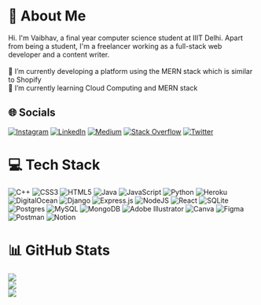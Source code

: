 # 💫 About Me
Hi. I'm Vaibhav, a final year computer science student at IIIT Delhi. Apart from being a student, I'm a freelancer working as a full-stack web developer and a content writer.<br><br>🔭 I’m currently developing a platform using the MERN stack which is similar to Shopify<br>🌱 I’m currently learning Cloud Computing and MERN stack


## 🌐 Socials
[![Instagram](https://img.shields.io/badge/Instagram-%23E4405F.svg?logo=Instagram&logoColor=white)](https://instagram.com/itsmrvaibhav) [![LinkedIn](https://img.shields.io/badge/LinkedIn-%230077B5.svg?logo=linkedin&logoColor=white)](https://linkedin.com/in/itsmrvaibhav) [![Medium](https://img.shields.io/badge/Medium-12100E?logo=medium&logoColor=white)](https://medium.com/@itsmrvaibhav) [![Stack Overflow](https://img.shields.io/badge/-Stackoverflow-FE7A16?logo=stack-overflow&logoColor=white)](https://stackoverflow.com/users/13646750) [![Twitter](https://img.shields.io/badge/Twitter-%231DA1F2.svg?logo=Twitter&logoColor=white)](https://twitter.com/ItsMrVaibhav) 

# 💻 Tech Stack
![C++](https://img.shields.io/badge/c++-%2300599C.svg?style=for-the-badge&logo=c%2B%2B&logoColor=white) ![CSS3](https://img.shields.io/badge/css3-%231572B6.svg?style=for-the-badge&logo=css3&logoColor=white) ![HTML5](https://img.shields.io/badge/html5-%23E34F26.svg?style=for-the-badge&logo=html5&logoColor=white) ![Java](https://img.shields.io/badge/java-%23ED8B00.svg?style=for-the-badge&logo=java&logoColor=white) ![JavaScript](https://img.shields.io/badge/javascript-%23323330.svg?style=for-the-badge&logo=javascript&logoColor=%23F7DF1E) ![Python](https://img.shields.io/badge/python-3670A0?style=for-the-badge&logo=python&logoColor=ffdd54) ![Heroku](https://img.shields.io/badge/heroku-%23430098.svg?style=for-the-badge&logo=heroku&logoColor=white) ![DigitalOcean](https://img.shields.io/badge/DigitalOcean-%230167ff.svg?style=for-the-badge&logo=digitalOcean&logoColor=white) ![Django](https://img.shields.io/badge/django-%23092E20.svg?style=for-the-badge&logo=django&logoColor=white) ![Express.js](https://img.shields.io/badge/express.js-%23404d59.svg?style=for-the-badge&logo=express&logoColor=%2361DAFB) ![NodeJS](https://img.shields.io/badge/node.js-6DA55F?style=for-the-badge&logo=node.js&logoColor=white) ![React](https://img.shields.io/badge/react-%2320232a.svg?style=for-the-badge&logo=react&logoColor=%2361DAFB) ![SQLite](https://img.shields.io/badge/sqlite-%2307405e.svg?style=for-the-badge&logo=sqlite&logoColor=white) ![Postgres](https://img.shields.io/badge/postgres-%23316192.svg?style=for-the-badge&logo=postgresql&logoColor=white) ![MySQL](https://img.shields.io/badge/mysql-%2300f.svg?style=for-the-badge&logo=mysql&logoColor=white) ![MongoDB](https://img.shields.io/badge/MongoDB-%234ea94b.svg?style=for-the-badge&logo=mongodb&logoColor=white) ![Adobe Illustrator](https://img.shields.io/badge/adobeillustrator-%23FF9A00.svg?style=for-the-badge&logo=adobeillustrator&logoColor=white) ![Canva](https://img.shields.io/badge/Canva-%2300C4CC.svg?style=for-the-badge&logo=Canva&logoColor=white) 	![Figma](https://img.shields.io/badge/figma-%23F24E1E.svg?style=for-the-badge&logo=figma&logoColor=white) ![Postman](https://img.shields.io/badge/Postman-FF6C37?style=for-the-badge&logo=postman&logoColor=white) ![Notion](https://img.shields.io/badge/Notion-%23000000.svg?style=for-the-badge&logo=notion&logoColor=white)

# 📊 GitHub Stats
![](https://github-readme-stats.vercel.app/api?username=ItsMrVaibhav&theme=tokyonight&hide_border=false&include_all_commits=false&count_private=false)<br/>
![](https://github-readme-streak-stats.herokuapp.com/?user=ItsMrVaibhav&theme=tokyonight&hide_border=false)<br/>
![](https://github-readme-stats.vercel.app/api/top-langs/?username=ItsMrVaibhav&theme=tokyonight&hide_border=false&include_all_commits=false&count_private=false&layout=compact)

